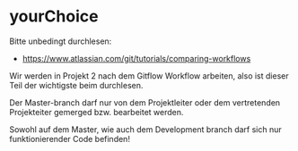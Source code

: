 # yourChoice

Bitte unbedingt durchlesen:
- https://www.atlassian.com/git/tutorials/comparing-workflows

Wir werden in Projekt 2 nach dem Gitflow Workflow arbeiten, also ist dieser Teil der wichtigste beim durchlesen.

Der Master-branch darf nur von dem Projektleiter oder dem vertretenden Projekteiter gemerged bzw. bearbeitet werden.

Sowohl auf dem Master, wie auch dem Development branch darf sich nur funktionierender Code befinden!
